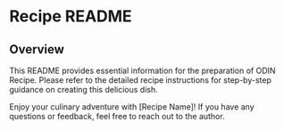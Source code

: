# Recipe README

## Overview

This README provides essential information for the preparation of ODIN Recipe. Please refer to the detailed recipe instructions for step-by-step guidance on creating this delicious dish.

Enjoy your culinary adventure with [Recipe Name]! If you have any questions or feedback, feel free to reach out to the author.

